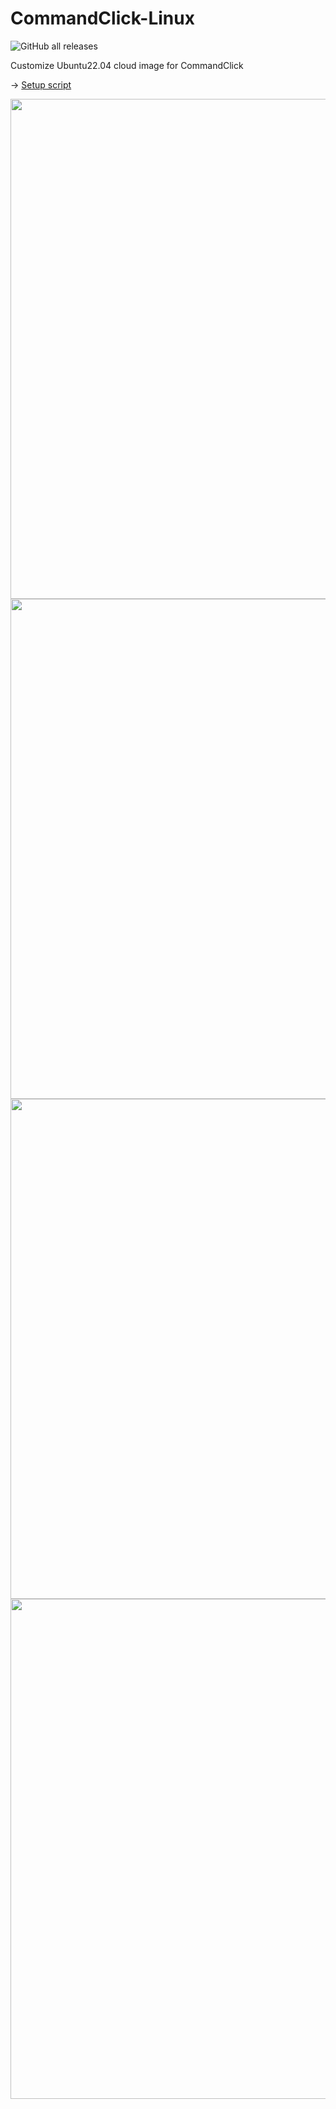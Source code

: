 # CommandClick-Linux
![GitHub all releases](https://img.shields.io/github/downloads/puutaro/CommandClick-Linux/total)
  


Customize Ubuntu22.04 cloud image for CommandClick

-> [Setup script](https://github.com/puutaro/CommandClick/blob/master/app/src/main/assets/ubuntu_setup/support/startup.sh)


<img src="https://github.com/user-attachments/assets/8064086f-bcf4-414c-a74e-b8966abea510" width="800"> 


<img src="https://github.com/user-attachments/assets/a81241c8-b709-40c4-91bd-86b2e87ad672" width="800"> 


<img src="https://github.com/user-attachments/assets/9851194f-02ae-4044-a30e-a1e437953b31" width="800"> 


<img src="https://github.com/user-attachments/assets/62902a46-994c-4144-91ef-8ad5f2ffc97c" width="800"> 

